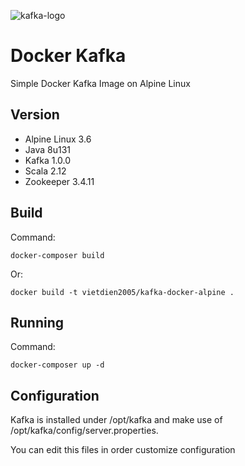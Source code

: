 ![kafka-logo](https://kafka.apache.org/images/kafka_diagram.png)

Docker Kafka
===================

Simple Docker Kafka Image on Alpine Linux

## Version

- Alpine Linux 3.6
- Java 8u131
- Kafka 1.0.0
- Scala 2.12
- Zookeeper 3.4.11

## Build

Command:

    docker-composer build

Or: 
    
    docker build -t vietdien2005/kafka-docker-alpine .

## Running

Command:

    docker-composer up -d

## Configuration

Kafka is installed under /opt/kafka and make use of /opt/kafka/config/server.properties.

You can edit this files in order customize configuration